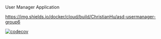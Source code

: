 User Manager Application

https://img.shields.io/docker/cloud/build/ChristianHu/asd-usermanager-group6

[![codecov](https://codecov.io/gh/ChristianHu/asd-usermanager-group6/branch/master/graph/badge.svg?token=JWLFRSHVVM)](https://codecov.io/gh/ChristianHu/asd-usermanager-group6)